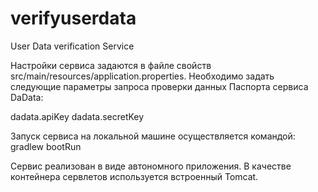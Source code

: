 # verifyuserdata
User Data verification Service

Настройки сервиса задаются в файле свойств src/main/resources/application.properties.
Необходимо задать следующие параметры запроса проверки данных Паспорта сервиса DaData:

dadata.apiKey
dadata.secretKey

Запуск сервиса на локальной машине осуществляется командой: gradlew bootRun

Сервис реализован в виде автономного приложения. В качестве контейнера сервлетов используется встроенный Tomcat.
